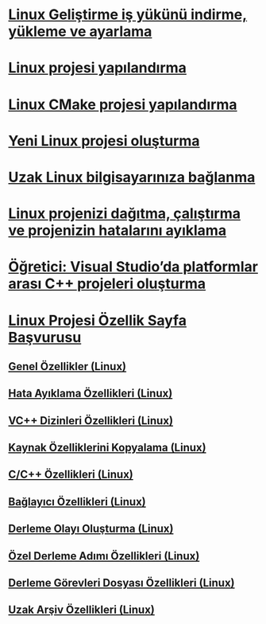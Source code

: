 # [Linux Geliştirme iş yükünü indirme, yükleme ve ayarlama](download-install-and-setup-the-linux-development-workload.md)
# [Linux projesi yapılandırma](configure-a-linux-project.md)
# [Linux CMake projesi yapılandırma](cmake-linux-project.md)
# [Yeni Linux projesi oluşturma](create-a-new-linux-project.md)
# [Uzak Linux bilgisayarınıza bağlanma](connect-to-your-remote-linux-computer.md)
# [Linux projenizi dağıtma, çalıştırma ve projenizin hatalarını ayıklama](deploy-run-and-debug-your-linux-project.md)
# [Öğretici: Visual Studio’da platformlar arası C++ projeleri oluşturma](../ide/get-started-linux-cmake.md)
# [Linux Projesi Özellik Sayfa Başvurusu](prop-pages-linux.md)
## [Genel Özellikler (Linux)](prop-pages/general-linux.md)
## [Hata Ayıklama Özellikleri (Linux)](prop-pages/debugging-linux.md)
## [VC++ Dizinleri Özellikleri (Linux)](prop-pages/directories-linux.md)
## [Kaynak Özelliklerini Kopyalama (Linux)](prop-pages/copy-sources-project.md)
## [C/C++ Özellikleri (Linux)](prop-pages/c-cpp-linux.md)
## [Bağlayıcı Özellikleri (Linux)](prop-pages/linker-linux.md)
## [Derleme Olayı Oluşturma (Linux)](prop-pages/build-events-linux.md)
## [Özel Derleme Adımı Özellikleri (Linux)](prop-pages/custom-build-step-linux.md)
## [Derleme Görevleri Dosyası Özellikleri (Linux)](prop-pages/makefile-linux.md)
## [Uzak Arşiv Özellikleri (Linux)](prop-pages/remote-ar-linux.md)